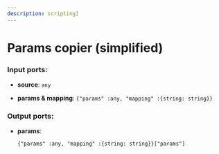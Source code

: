 ```yaml
---
description: scripting]
---
```


# Params copier (simplified)

### Input ports:

* __source__: `any`


* __params & mapping__: `{"params" :any, "mapping" :{string: string}}`

### Output ports:

* __params__: 
    ```
    {"params" :any, "mapping" :{string: string}}["params"]
    ```

